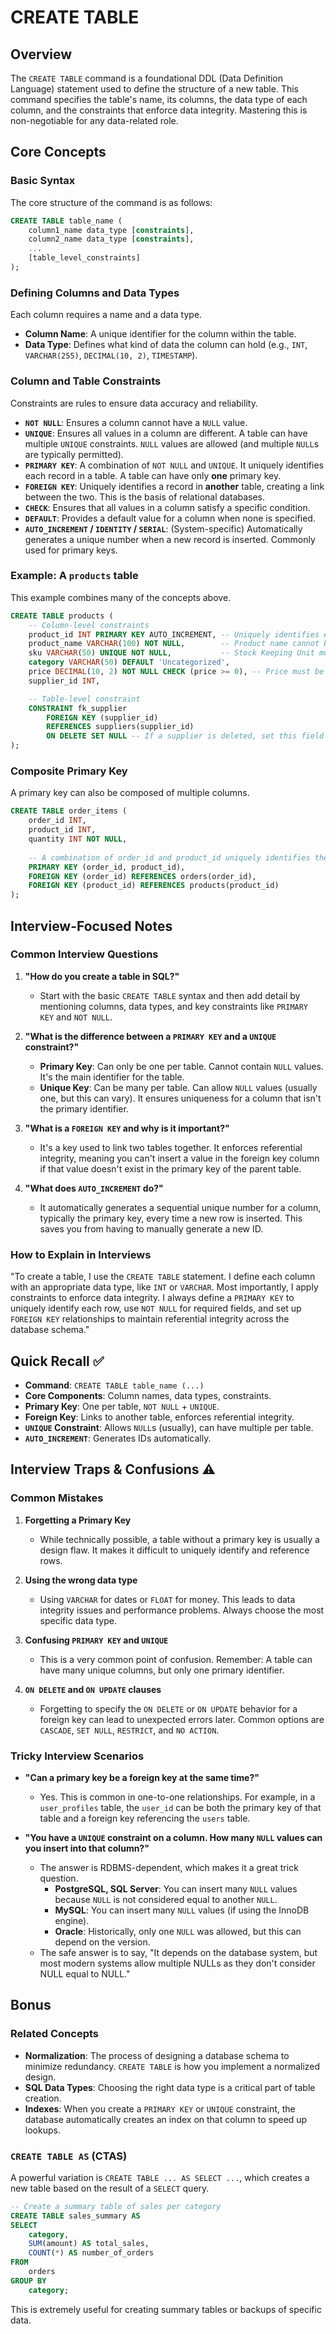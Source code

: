 # CREATE TABLE

## Overview
The `CREATE TABLE` command is a foundational DDL (Data Definition Language) statement used to define the structure of a new table. This command specifies the table's name, its columns, the data type of each column, and the constraints that enforce data integrity. Mastering this is non-negotiable for any data-related role.

## Core Concepts

### Basic Syntax
The core structure of the command is as follows:
```sql
CREATE TABLE table_name (
    column1_name data_type [constraints],
    column2_name data_type [constraints],
    ...
    [table_level_constraints]
);
```

### Defining Columns and Data Types
Each column requires a name and a data type.
-   **Column Name**: A unique identifier for the column within the table.
-   **Data Type**: Defines what kind of data the column can hold (e.g., `INT`, `VARCHAR(255)`, `DECIMAL(10, 2)`, `TIMESTAMP`).

### Column and Table Constraints
Constraints are rules to ensure data accuracy and reliability.

-   **`NOT NULL`**: Ensures a column cannot have a `NULL` value.
-   **`UNIQUE`**: Ensures all values in a column are different. A table can have multiple `UNIQUE` constraints. `NULL` values are allowed (and multiple `NULL`s are typically permitted).
-   **`PRIMARY KEY`**: A combination of `NOT NULL` and `UNIQUE`. It uniquely identifies each record in a table. A table can have only **one** primary key.
-   **`FOREIGN KEY`**: Uniquely identifies a record in **another** table, creating a link between the two. This is the basis of relational databases.
-   **`CHECK`**: Ensures that all values in a column satisfy a specific condition.
-   **`DEFAULT`**: Provides a default value for a column when none is specified.
-   **`AUTO_INCREMENT` / `IDENTITY` / `SERIAL`**: (System-specific) Automatically generates a unique number when a new record is inserted. Commonly used for primary keys.

### Example: A `products` table
This example combines many of the concepts above.
```sql
CREATE TABLE products (
    -- Column-level constraints
    product_id INT PRIMARY KEY AUTO_INCREMENT, -- Uniquely identifies each product
    product_name VARCHAR(100) NOT NULL,        -- Product name cannot be empty
    sku VARCHAR(50) UNIQUE NOT NULL,           -- Stock Keeping Unit must be unique
    category VARCHAR(50) DEFAULT 'Uncategorized',
    price DECIMAL(10, 2) NOT NULL CHECK (price >= 0), -- Price must be non-negative
    supplier_id INT,

    -- Table-level constraint
    CONSTRAINT fk_supplier
        FOREIGN KEY (supplier_id) 
        REFERENCES suppliers(supplier_id)
        ON DELETE SET NULL -- If a supplier is deleted, set this field to NULL
);
```

### Composite Primary Key
A primary key can also be composed of multiple columns.
```sql
CREATE TABLE order_items (
    order_id INT,
    product_id INT,
    quantity INT NOT NULL,
    
    -- A combination of order_id and product_id uniquely identifies the row
    PRIMARY KEY (order_id, product_id),
    FOREIGN KEY (order_id) REFERENCES orders(order_id),
    FOREIGN KEY (product_id) REFERENCES products(product_id)
);
```

## Interview-Focused Notes

### Common Interview Questions

1.  **"How do you create a table in SQL?"**
    -   Start with the basic `CREATE TABLE` syntax and then add detail by mentioning columns, data types, and key constraints like `PRIMARY KEY` and `NOT NULL`.

2.  **"What is the difference between a `PRIMARY KEY` and a `UNIQUE` constraint?"**
    -   **Primary Key**: Can only be one per table. Cannot contain `NULL` values. It's the main identifier for the table.
    -   **Unique Key**: Can be many per table. Can allow `NULL` values (usually one, but this can vary). It ensures uniqueness for a column that isn't the primary identifier.

3.  **"What is a `FOREIGN KEY` and why is it important?"**
    -   It's a key used to link two tables together. It enforces referential integrity, meaning you can't insert a value in the foreign key column if that value doesn't exist in the primary key of the parent table.

4.  **"What does `AUTO_INCREMENT` do?"**
    -   It automatically generates a sequential unique number for a column, typically the primary key, every time a new row is inserted. This saves you from having to manually generate a new ID.

### How to Explain in Interviews
"To create a table, I use the `CREATE TABLE` statement. I define each column with an appropriate data type, like `INT` or `VARCHAR`. Most importantly, I apply constraints to enforce data integrity. I always define a `PRIMARY KEY` to uniquely identify each row, use `NOT NULL` for required fields, and set up `FOREIGN KEY` relationships to maintain referential integrity across the database schema."

## Quick Recall ✅

-   **Command**: `CREATE TABLE table_name (...)`
-   **Core Components**: Column names, data types, constraints.
-   **Primary Key**: One per table, `NOT NULL` + `UNIQUE`.
-   **Foreign Key**: Links to another table, enforces referential integrity.
-   **`UNIQUE` Constraint**: Allows `NULL`s (usually), can have multiple per table.
-   **`AUTO_INCREMENT`**: Generates IDs automatically.

## Interview Traps & Confusions ⚠️

### Common Mistakes

1.  **Forgetting a Primary Key**
    -   While technically possible, a table without a primary key is usually a design flaw. It makes it difficult to uniquely identify and reference rows.

2.  **Using the wrong data type**
    -   Using `VARCHAR` for dates or `FLOAT` for money. This leads to data integrity issues and performance problems. Always choose the most specific data type.

3.  **Confusing `PRIMARY KEY` and `UNIQUE`**
    -   This is a very common point of confusion. Remember: A table can have many unique columns, but only one primary identifier.

4.  **`ON DELETE` and `ON UPDATE` clauses**
    -   Forgetting to specify the `ON DELETE` or `ON UPDATE` behavior for a foreign key can lead to unexpected errors later. Common options are `CASCADE`, `SET NULL`, `RESTRICT`, and `NO ACTION`.

### Tricky Interview Scenarios

-   **"Can a primary key be a foreign key at the same time?"**
    -   Yes. This is common in one-to-one relationships. For example, in a `user_profiles` table, the `user_id` can be both the primary key of that table and a foreign key referencing the `users` table.

-   **"You have a `UNIQUE` constraint on a column. How many `NULL` values can you insert into that column?"**
    -   The answer is RDBMS-dependent, which makes it a great trick question.
        -   **PostgreSQL, SQL Server**: You can insert many `NULL` values because `NULL` is not considered equal to another `NULL`.
        -   **MySQL**: You can insert many `NULL` values (if using the InnoDB engine).
        -   **Oracle**: Historically, only one `NULL` was allowed, but this can depend on the version.
    -   The safe answer is to say, "It depends on the database system, but most modern systems allow multiple NULLs as they don't consider NULL equal to NULL."

## Bonus

### Related Concepts
-   **Normalization**: The process of designing a database schema to minimize redundancy. `CREATE TABLE` is how you implement a normalized design.
-   **SQL Data Types**: Choosing the right data type is a critical part of table creation.
-   **Indexes**: When you create a `PRIMARY KEY` or `UNIQUE` constraint, the database automatically creates an index on that column to speed up lookups.

### `CREATE TABLE AS` (CTAS)
A powerful variation is `CREATE TABLE ... AS SELECT ...`, which creates a new table based on the result of a `SELECT` query.
```sql
-- Create a summary table of sales per category
CREATE TABLE sales_summary AS
SELECT
    category,
    SUM(amount) AS total_sales,
    COUNT(*) AS number_of_orders
FROM
    orders
GROUP BY
    category;
```
This is extremely useful for creating summary tables or backups of specific data.
